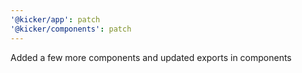 ```yaml
---
'@kicker/app': patch
'@kicker/components': patch
---
```


Added a few more components and updated exports in components

